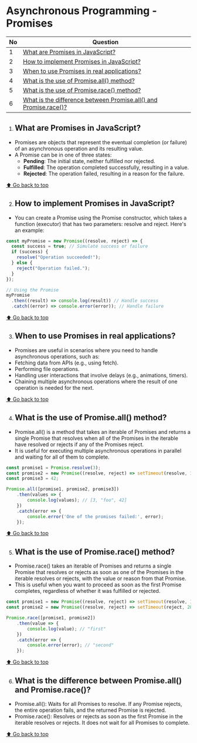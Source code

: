 # Asynchronous Programming - Promises

| No  | Question                                                                                                                       |
| --- | ------------------------------------------------------------------------------------------------------------------------------ |
| 1   | [What are Promises in JavaScript?](#what-are-promises-in-javascript)                                                           |
| 2   | [How to implement Promises in JavaScript?](#how-to-implement-promises-in-javascript)                                           |
| 3   | [When to use Promises in real applications?](#when-to-use-promises-in-real-applications)                                       |
| 4   | [What is the use of Promise.all() method?](#what-is-the-use-of-promiseall-method)                                              |
| 5   | [What is the use of Promise.race() method?](#what-is-the-use-of-promiserace-method)                                            |
| 6   | [What is the difference between Promise.all() and Promise.race()?](#what-is-the-difference-between-promiseall-and-promiserace) |

1. ## What are Promises in JavaScript?

- Promises are objects that represent the eventual completion (or failure) of an asynchronous operation and its resulting value.
- A Promise can be in one of three states:
  - **Pending**: The initial state, neither fulfilled nor rejected.
  - **Fulfilled**: The operation completed successfully, resulting in a value.
  - **Rejected**: The operation failed, resulting in a reason for the failure.

[⬆️ Go back to top](#) 

2. ## How to implement Promises in JavaScript?
- You can create a Promise using the Promise constructor, which takes a function (executor) that has two parameters: resolve and reject. Here's an example:

```javascript
const myPromise = new Promise((resolve, reject) => {
  const success = true; // Simulate success or failure
  if (success) {
    resolve("Operation succeeded!");
  } else {
    reject("Operation failed.");
  }
});

// Using the Promise
myPromise
  .then((result) => console.log(result)) // Handle success
  .catch((error) => console.error(error)); // Handle failure
```

[⬆️ Go back to top](#) 

3. ## When to use Promises in real applications?
- Promises are useful in scenarios where you need to handle asynchronous operations, such as:
 - Fetching data from APIs  (e.g., using fetch).
 - Performing file operations.
 - Handling user interactions that involve delays (e.g., animations, timers).
 - Chaining multiple asynchronous operations where the result of one operation is needed for the next.


[⬆️ Go back to top](#) 

4. ## What is the use of Promise.all() method?
- Promise.all() is a method that takes an iterable of Promises and returns a single Promise that resolves when all of the Promises in the iterable have resolved or rejects if any of the Promises reject. 
- It is useful for executing multiple asynchronous operations in parallel and waiting for all of them to complete.

```javascript
const promise1 = Promise.resolve(3);
const promise2 = new Promise((resolve, reject) => setTimeout(resolve, 100, 'foo'));
const promise3 = 42;

Promise.all([promise1, promise2, promise3])
    .then(values => {
        console.log(values); // [3, "foo", 42]
    })
    .catch(error => {
        console.error('One of the promises failed:', error);
    });


```


[⬆️ Go back to top](#) 

5. ## What is the use of Promise.race() method?
- Promise.race() takes an iterable of Promises and returns a single Promise that resolves or rejects as soon as one of the Promises in the iterable resolves or rejects, with the value or reason from that Promise. 
- This is useful when you want to proceed as soon as the first Promise completes, regardless of whether it was fulfilled or rejected.

```javascript
const promise1 = new Promise((resolve, reject) => setTimeout(resolve, 100, 'first'));
const promise2 = new Promise((resolve, reject) => setTimeout(reject, 200, 'second'));

Promise.race([promise1, promise2])
    .then(value => {
        console.log(value); // "first"
    })
    .catch(error => {
        console.error(error); // "second"
    });


```


[⬆️ Go back to top](#) 

6. ## What is the difference between Promise.all() and Promise.race()?
- Promise.all(): Waits for all Promises to resolve. If any Promise rejects, the entire operation fails, and the returned Promise is rejected.
- Promise.race(): Resolves or rejects as soon as the first Promise in the iterable resolves or rejects. It does not wait for all Promises to complete.


[⬆️ Go back to top](#)
